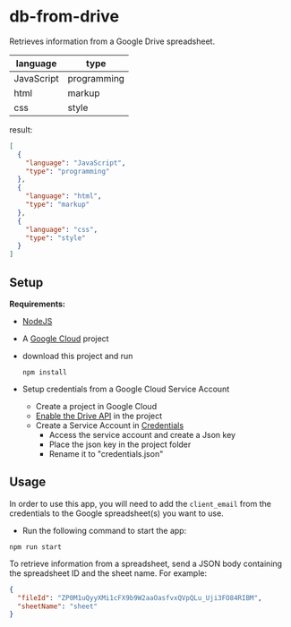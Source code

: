 # db-from-drive

Retrieves information from a Google Drive spreadsheet.

|language|type|
|-----|-----|
|JavaScript|programming|
|html|markup|
|css|style|

result:
```json
[
  {
    "language": "JavaScript",
    "type": "programming"
  },  
  {
    "language": "html",
    "type": "markup"
  },
  {
    "language": "css",
    "type": "style"
  }
]
```

## Setup

__Requirements:__
  - [NodeJS](https://nodejs.org)
  - A [Google Cloud](https://console.cloud.google.com/welcome?project=drive-nodejs-378420) project
  
  

- download this project and run
  ```
  npm install
  ```

- Setup credentials from a Google Cloud Service Account
  - Create a project in Google Cloud
  - [Enable the Drive API](https://console.cloud.google.com/flows/enableapi?apiid=drive.googleapis.com) in the project
  - Create a Service Account in [Credentials](https://console.cloud.google.com/apis/credentials?project=drive-nodejs-378420)
    - Access the service account and create a Json key
    - Place the json key in the project folder
    - Rename it to "credentials.json"
    
## Usage

In order to use this app, you will need to add the `client_email` from the credentials to the Google spreadsheet(s) you want to use.

- Run the following command to start the app:
```
npm run start
```

To retrieve information from a spreadsheet, send a JSON body containing the spreadsheet ID and the sheet name. For example:
```json
{
  "fileId": "ZP0M1uQyyXMi1cFX9b9W2aaOasfvxQVpQLu_Uji3FO84RIBM",
  "sheetName": "sheet"
}
```
